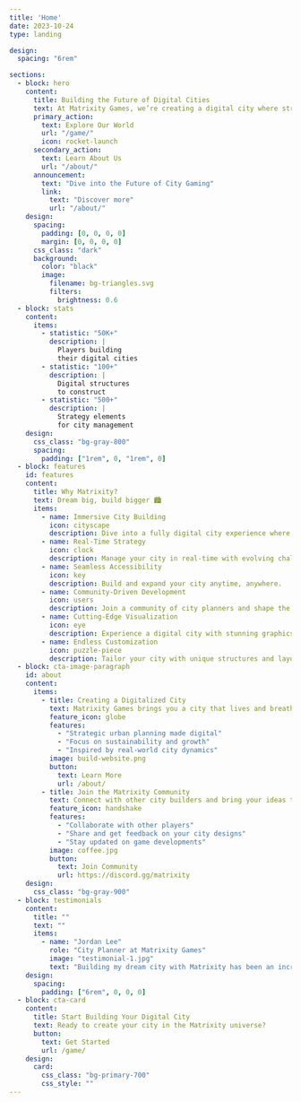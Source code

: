 ```yaml
---
title: 'Home'
date: 2023-10-24
type: landing

design:
  spacing: "6rem"

sections:
  - block: hero
    content:
      title: Building the Future of Digital Cities
      text: At Matrixity Games, we’re creating a digital city where strategy meets innovation. Welcome to Matrixity.
      primary_action:
        text: Explore Our World
        url: "/game/"
        icon: rocket-launch
      secondary_action:
        text: Learn About Us
        url: "/about/"
      announcement:
        text: "Dive into the Future of City Gaming"
        link:
          text: "Discover more"
          url: "/about/"
    design:
      spacing:
        padding: [0, 0, 0, 0]
        margin: [0, 0, 0, 0]
      css_class: "dark"
      background:
        color: "black"
        image:
          filename: bg-triangles.svg
          filters:
            brightness: 0.6
  - block: stats
    content:
      items:
        - statistic: "50K+"
          description: |
            Players building  
            their digital cities
        - statistic: "100+"
          description: |
            Digital structures  
            to construct
        - statistic: "500+"
          description: |
            Strategy elements  
            for city management
    design:
      css_class: "bg-gray-800"
      spacing:
        padding: ["1rem", 0, "1rem", 0]
  - block: features
    id: features
    content:
      title: Why Matrixity?
      text: Dream big, build bigger 🏙️
      items:
        - name: Immersive City Building
          icon: cityscape
          description: Dive into a fully digital city experience where every building and decision counts.
        - name: Real-Time Strategy
          icon: clock
          description: Manage your city in real-time with evolving challenges and opportunities.
        - name: Seamless Accessibility
          icon: key
          description: Build and expand your city anytime, anywhere.
        - name: Community-Driven Development
          icon: users
          description: Join a community of city planners and shape the city of the future together.
        - name: Cutting-Edge Visualization
          icon: eye
          description: Experience a digital city with stunning graphics and smooth interactions.
        - name: Endless Customization
          icon: puzzle-piece
          description: Tailor your city with unique structures and layouts to make it truly yours.
  - block: cta-image-paragraph
    id: about
    content:
      items:
        - title: Creating a Digitalized City
          text: Matrixity Games brings you a city that lives and breathes in the digital space.
          feature_icon: globe
          features:
            - "Strategic urban planning made digital"
            - "Focus on sustainability and growth"
            - "Inspired by real-world city dynamics"
          image: build-website.png
          button:
            text: Learn More
            url: /about/
        - title: Join the Matrixity Community
          text: Connect with other city builders and bring your ideas to life.
          feature_icon: handshake
          features:
            - "Collaborate with other players"
            - "Share and get feedback on your city designs"
            - "Stay updated on game developments"
          image: coffee.jpg
          button:
            text: Join Community
            url: https://discord.gg/matrixity
    design:
      css_class: "bg-gray-900"
  - block: testimonials
    content:
      title: ""
      text: ""
      items:
        - name: "Jordan Lee"
          role: "City Planner at Matrixity Games"
          image: "testimonial-1.jpg"
          text: "Building my dream city with Matrixity has been an incredible experience. The digital city concept is something truly unique!"
    design:
      spacing:
        padding: ["6rem", 0, 0, 0]
  - block: cta-card
    content:
      title: Start Building Your Digital City
      text: Ready to create your city in the Matrixity universe?
      button:
        text: Get Started
        url: /game/
    design:
      card:
        css_class: "bg-primary-700"
        css_style: ""
---
```

